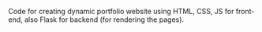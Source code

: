 Code for creating dynamic portfolio website using HTML, CSS, JS for front-end, also Flask for backend (for rendering the pages).
